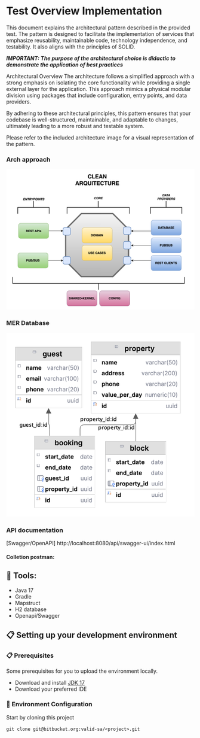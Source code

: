 
# Test Overview Implementation

This document explains the architectural pattern described in the provided test. The pattern is designed to facilitate the implementation of services that emphasize reusability, maintainable code, technology independence, and testability. It also aligns with the principles of SOLID.

***IMPORTANT: The purpose of the architectural choice is didactic to demonstrate the application of best practices***

Architectural Overview
The architecture follows a simplified approach with a strong emphasis on isolating the core functionality while providing a single external layer for the application. This approach mimics a physical modular division using packages that include configuration, entry points, and data providers.

By adhering to these architectural principles, this pattern ensures that your codebase is well-structured, maintainable, and adaptable to changes, ultimately leading to a more robust and testable system.

Please refer to the included architecture image for a visual representation of the pattern.

### Arch approach
![Architecture Image](./src/main/resources/static/img/arch.png)

### MER Database
![Datanase Image](./src/main/resources/static/img/mer_diagram.png)

### API documentation
[Swagger/OpenAPI] http://localhost:8080/api/swagger-ui/index.html
#### Colletion postman: 
## 🔧 Tools:

* Java 17
* Gradle
* Mapstruct
* H2 database
* Openapi/Swagger

## 📋 Setting up your development environment

### 📋 Prerequisites

Some prerequisites for you to upload the environment locally.

* Download and install [JDK 17](https://adoptium.net/temurin/releases/)
* Download your preferred IDE

### 🔧 Environment Configuration

Start by cloning this project

```
git clone git@bitbucket.org:valid-sa/<project>.git

